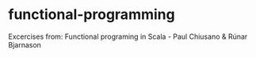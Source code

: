 # functional-programming
Excercises from: Functional programing in Scala - Paul Chiusano &amp; Rúnar Bjarnason
